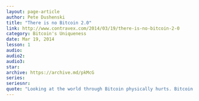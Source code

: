 ```yaml
---
layout: page-article
author: Pete Dushenski
title: "There is no Bitcoin 2.0"
link: http://www.contravex.com/2014/03/19/there-is-no-bitcoin-2-0
category: Bitcoin's Uniqueness
date: Mar 19, 2014
lesson: 1
audio: 
audio2: 
audio3: 
star: 
archive: https://archive.md/pkMcG
series: 
seriesnr: 
quote: "Looking at the world through Bitcoin physically hurts. Bitcoin is high art."
---
```

